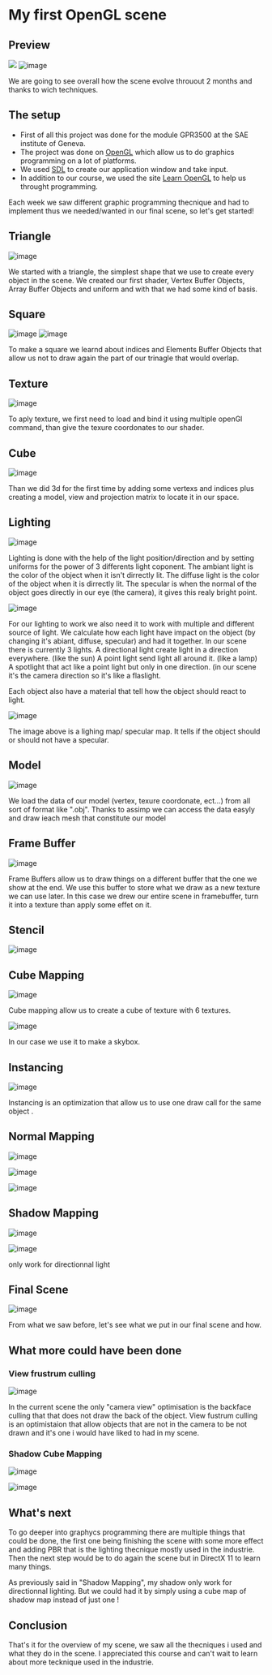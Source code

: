 # My first OpenGL scene

## Preview
![](https://github.com/PaulOwO/Portfolio.github.io/blob/39770161c20a4e999548c14b091dd06c9c981836/gif/opengl.gif)
![image](https://user-images.githubusercontent.com/71375990/179767972-c7dbc421-7940-4034-84d6-7f6214cd5a84.png)

We are going to see overall how the scene evolve throuout 2 months and thanks to wich techniques.

## The setup

- First of all this project was done for the module GPR3500 at the SAE institute of Geneva.
- The project was done on [OpenGL](https://www.opengl.org) which allow us to do graphics programming on a lot of platforms.
- We used [SDL](https://www.libsdl.org) to create our application window and take input.
- In addition to our course, we used the site [Learn OpenGL](https://learnopengl.com) to help us throught programming.

Each week we saw different graphic programming thecnique and had to implement thus we needed/wanted in our final scene,
so let's get started!

## Triangle

![image](https://user-images.githubusercontent.com/71375990/179768284-5b9686e6-d962-4ae1-9ea8-929e58fea4b0.png)

We started with a triangle, the simplest shape that we use to create every object in the scene.
We created our first shader, Vertex Buffer Objects, Array Buffer Objects and uniform and with that we had some kind of basis.


## Square

![image](https://github.com/PaulOwO/Portfolio.github.io/blob/02a3d8f235728be558430498f548190e9ad871d4/gif/ezgif.com-gif-maker%20(2).gif)
![image](https://user-images.githubusercontent.com/71375990/179768462-facfb500-d9c9-48a9-bc36-859986572c28.png)

To make a square we learnd about indices and Elements Buffer Objects that allow us not to draw again the part of our trinagle that would overlap.


## Texture

![image](https://user-images.githubusercontent.com/71375990/179745115-248daba2-09db-4006-a679-e35d046dd60c.png)

To aply texture, we first need to load and bind it using multiple openGl command, than give the texure coordonates to our shader.

## Cube 

![image](https://user-images.githubusercontent.com/71375990/179782553-dd2f8e6b-6a78-439e-812e-16fabe0c14d4.png)

Than we did 3d for the first time by adding some vertexs and indices plus creating a model, view and projection matrix to locate it in our space. 

## Lighting 
![image](https://user-images.githubusercontent.com/71375990/179768731-092ceabe-0103-487c-b858-e8a18b145df6.png)

Lighting is done with the help of the light position/direction and by setting uniforms for the power of 3 differents light coponent.
The ambiant light is the color of the object when it isn't dirrectly lit.
The diffuse light is the color of the object when it is dirrectly lit.
The specular is when the normal of the object goes directly in our eye (the camera), it gives this realy bright point.

![image](https://user-images.githubusercontent.com/71375990/179768971-ac7b7109-312c-45f0-9f37-9f0bb56d34c1.png)

For our lighting to work we also need it to work with multiple and different source of light.
We calculate how each light have impact on the object (by changing it's abiant, diffuse, specular) and had it together.
In our scene there is currently 3 lights.
A directional light create light in a direction everywhere. (like the sun)
A point light send light all around it. (like a lamp)
A spotlight that act like a point light but only in one direction. (in our scene it's the camera direction so it's like a flaslight.

Each object also have a material that tell how the object should react to light.

![image](https://user-images.githubusercontent.com/71375990/179787503-3603d213-a661-4b66-a0ec-2fedec43e3a3.png)

The image above is a lighing map/ specular map. It tells if the object should or should not have a specular.

## Model

![image](https://user-images.githubusercontent.com/71375990/179769376-0a20b970-ce75-4f99-a1b4-1fa72236a0d5.png)

We load the data of our model (vertex, texure coordonate, ect...) from all sort of format like ".obj". Thanks to assimp we can access the data easyly and draw ieach mesh that constitute our model

## Frame Buffer 

![image](https://user-images.githubusercontent.com/71375990/179769553-ccf5a45b-4021-4e83-9a1d-ee6cf223a8a0.png)

Frame Buffers allow us to draw things on a different buffer that the one we show at the end. We use this buffer to store what we draw as a new texture we can use later. In this case we drew our entire scene in framebuffer, turn it into a texture than apply some effet on it. 


## Stencil

![image](https://user-images.githubusercontent.com/71375990/179769841-d4e823a4-d38a-47ef-9be8-522a64f61c55.png)



## Cube Mapping

![image](https://user-images.githubusercontent.com/71375990/179770334-0d911b0e-7840-43f9-a475-c540f59a7855.png)

Cube mapping allow us to create a cube of texture with 6 textures.

![image](https://user-images.githubusercontent.com/71375990/179773535-61be525d-2e7a-4545-85df-16821d4ff444.png)

In our case we use it to make a skybox.

## Instancing

![image](https://user-images.githubusercontent.com/71375990/179776948-b769951f-5abd-42ce-88fe-2d4bd4e9cbda.png)

Instancing is an optimization that allow us to use one draw call for the same object .

## Normal Mapping

![image](https://user-images.githubusercontent.com/71375990/179770099-59ef1fc3-2ee6-49d2-9148-bd05f2edcd13.png)

![image](https://user-images.githubusercontent.com/71375990/179773268-06a2c26d-6cd1-4c47-872d-9e693d938da0.png)

![image](https://user-images.githubusercontent.com/71375990/179773353-c38ca374-4762-45d8-8b08-7f4dbe8b0d89.png)






## Shadow Mapping

![image](https://user-images.githubusercontent.com/71375990/179770514-ea955139-1a51-4ce1-baef-87f5ee616ede.png)

![image](https://user-images.githubusercontent.com/71375990/179773754-915ccec7-9d31-4361-9ace-73e11f9d937f.png)

only work for directionnal light

## Final Scene

![image](https://user-images.githubusercontent.com/71375990/179767972-c7dbc421-7940-4034-84d6-7f6214cd5a84.png)

From what we saw before, let's see what we put in our final scene and how.


## What more could have been done

### View frustrum culling
![image](https://user-images.githubusercontent.com/71375990/179771229-966a2c75-50d0-440b-b3d1-3879989746c8.png)

In the current scene the only "camera view" optimisation is the backface culling that that does not draw the back of the object.
View fustrum culling is an optimistaion that allow objects that are not in the camera to be not drawn and it's one i would have liked to had in my scene.

### Shadow Cube Mapping

![image](https://user-images.githubusercontent.com/71375990/179773570-8f002a60-b217-49ee-a87d-d9f5457c13a5.png)

![image](https://user-images.githubusercontent.com/71375990/179773754-915ccec7-9d31-4361-9ace-73e11f9d937f.png)

## What's next

To go deeper into graphycs programming there are multiple things that could be done, the first one being finishing the scene with some more effect and adding PBR that is the lighting thecnique mostly used in the industrie. Then the next step would be to do again the scene but in DirectX 11 to learn many things.

As previously said in "Shadow Mapping", my shadow only work for directionnal lighting. But we could had it by simply using a cube map of shadow map instead of just one ! 

## Conclusion 

That's it for the overview of my scene, we saw all the thecniques i used and what they do in the scene.
I appreciated this course and can't wait to learn about more tecknique used in the industrie. 








